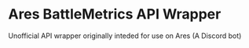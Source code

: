 # Ares BattleMetrics API Wrapper
 Unofficial API wrapper originally inteded for use on Ares (A Discord bot)
